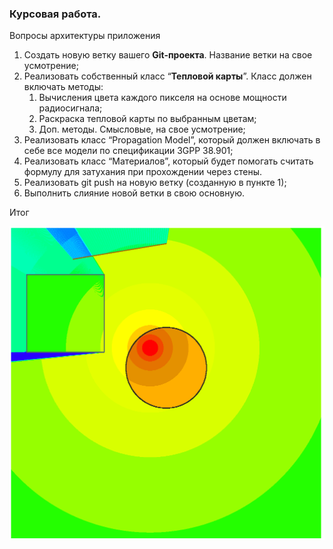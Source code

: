 ### Курсовая работа. 

Вопросы архитектуры приложения

1. Создать новую ветку вашего **Git-проекта**. Название ветки на свое усмотрение;
2. Реализовать собственный класс “**Тепловой карты**”. Класс должен включать методы:
    1. Вычисления цвета каждого пикселя на основе мощности радиосигнала;
    2. Раскраска тепловой карты по выбранным цветам;
    3. Доп. методы. Смысловые, на свое усмотрение;
3. Реализовать класс “Propagation Model”, который должен включать в себе все модели по спецификации 3GPP 38.901;
4. Реализовать класс “Материалов”, который будет помогать считать формулу для затухания при прохождении через стены.
5. Реализовать git push на новую ветку (созданную в пункте 1);
6. Выполнить слияние новой ветки в свою основную.

Итог

<img src="source/Heat_Map.png">

